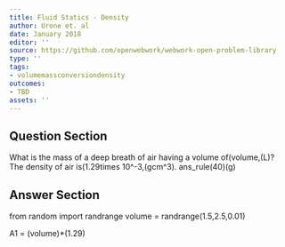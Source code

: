 ```yaml
---
title: Fluid Statics - Density
author: Urone et. al
date: January 2018
editor: ''
source: https://github.com/openwebwork/webwork-open-problem-library
type: ''
tags:
- volumemassconversiondensity
outcomes:
- TBD
assets: ''
---
```


## Question Section 

What is the mass of a deep breath of air having a volume of(volume,(L)? The density of air is(1.29times 10^-3,(gcm^3).
ans_rule(40)(g)


## Answer Section

from random import randrange
volume = randrange(1.5,2.5,0.01)

A1 = (volume)*(1.29)